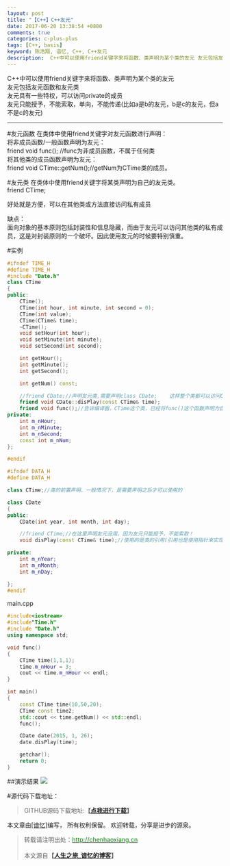 ```yaml
---
layout: post
title: "【C++】C++友元"
date: 2017-06-20 13:38:54 +0800
comments: true
categories: c-plus-plus
tags: [C++, basis]
keyword: 陈浩翔, 谙忆, C++, C++友元
description:  C++中可以使用friend关键字来将函数、类声明为某个类的友元 友元包括友元函数和友元类 友元具有一些特权，可以访问private的成员.友元只能授予，不能索取，单向，不能传递 
---
```


C++中可以使用friend关键字来将函数、类声明为某个类的友元  
友元包括友元函数和友元类  
友元具有一些特权，可以访问private的成员  
友元只能授予，不能索取，单向，不能传递(比如a是b的友元，b是c的友元，但a不是c的友元)  

<!-- more -->
----------

#友元函数
在类体中使用friend关键字对友元函数进行声明：  
将非成员函数/一般函数声明为友元：  
friend void func();  //func为非成员函数，不属于任何类  
将其他类的成员函数声明为友元：  
friend void CTime::getNum();//getNum为CTime类的成员。  

#友元类
在类体中使用friend关键字将某类声明为自己的友元类。  
friend CTime;  
 
好处就是方便，可以在其他类或方法直接访问私有成员  

缺点：  
面向对象的基本原则包括封装性和信息隐藏，而由于友元可以访问其他类的私有成员，这是对封装原则的一个破坏。因此使用友元的时候要特别慎重。  

#实例
```C++ Time.h
#ifndef TIME_H
#define TIME_H 
#include "Date.h"
class CTime
{
public:
	CTime();
	CTime(int hour, int minute, int second = 0);
	CTime(int value);
	CTime(CTime& time);
	~CTime();
	void setHour(int hour);
	void setMinute(int minute);
	void setSecond(int second);

	int getHour();
	int getMinute();
	int getSecond(); 

	int getNum() const;

	//friend CDate;//声明友元类,需要声明class CDate;    这样整个类都可以访问CTime的私有成员的了,由于我们只在disPlay函数中访问，所以可以用下面的方法
	friend void CDate::disPlay(const CTime& time);
	friend void func();//告诉编译器，CTime这个类，已经将func()这个函数声明为自己的友元函数，这个声明可以放在本CTime类中任何地方
private:
	int m_nHour;
	int m_nMinute;
	int m_nSecond;
	const int m_nNum;
};

#endif
```
```C++ Date.h
#ifndef DATA_H
#define DATA_H

class CTime;//类的前置声明，一般情况下，是需要声明之后才可以使用的

class CDate
{
public:
	CDate(int year, int month, int day);

	//friend CTime;//在这里声明友元没用，因为友元只能授予，不能索取！
	void disPlay(const CTime& time);//使用的是类的引用(引用也是使用指针来实现的),这里不声明是可以的

private:
	int m_nYear;
	int m_nMonth;
	int m_nDay;

};
#endif
```
main.cpp
```C++ main.cpp
#include<iostream>
#include"Time.h" 
#include "Date.h"
using namespace std;

void func()
{
	CTime time(1,1,1);
	time.m_nHour = 3;
	cout << time.m_nHour << endl;
}

int main()
{
	const CTime time(10,50,20);
	CTime const time2;
	std::cout << time.getNum() << std::endl;
	func();

	CDate date(2015, 1, 26);
	date.disPlay(time);

	getchar();
	return 0;
}
```
##演示结果
![](http://i.imgur.com/3zb3loZ.png)  
 
#源代码下载地址：
<blockquote cite='陈浩翔'>
GITHUB源码下载地址:<strong>【<a href='https://github.com/chenhaoxiang/C-Study/tree/master/20170620/code/friendFunction' target='_blank'>点我进行下载</a>】</strong></p>
</blockquote>


本文章由<a href="http://chenhaoxiang.cn/">[谙忆]</a>编写， 所有权利保留。 
欢迎转载，分享是进步的源泉。
<blockquote cite='陈浩翔'>
<p background-color='#D3D3D3'>转载请注明出处：<a href='http://chenhaoxiang.cn'><font color="green">http://chenhaoxiang.cn</font></a><br><br>
本文源自<strong>【<a href='http://chenhaoxiang.cn' target='_blank'>人生之旅_谙忆的博客</a>】</strong></p>
</blockquote>
